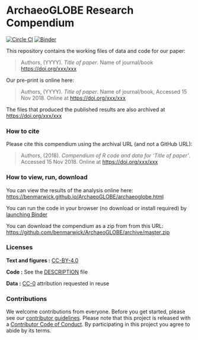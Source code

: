 # ArchaeoGLOBE Research Compendium

[![Circle CI](https://circleci.com/gh/benmarwick/ArchaeoGLOBE.svg?style=shield&circle-token=:circle-token)](https://circleci.com/gh/benmarwick/ArchaeoGLOBE) 
 [![Binder](http://mybinder.org/badge.svg)](http://beta.mybinder.org/v2/gh/benmarwick/ArchaeoGLOBE/master?urlpath=rstudio)


This repository contains the working files of data and code for our paper:

> Authors, (YYYY). *Title of paper*. Name of journal/book
> <https://doi.org/xxx/xxx>

Our pre-print is online here:

> Authors, (YYYY). *Title of paper*. Name of journal/book, Accessed 15
> Nov 2018. Online at <https://doi.org/xxx/xxx>

The files that produced the published results are also archived at <https://doi.org/xxx/xxx>

### How to cite

Please cite this compendium using the archival URL (and not a GitHub URL):

> Authors, (2018). *Compendium of R code and data for ‘Title of paper’*.
> Accessed 15 Nov 2018. Online at <https://doi.org/xxx/xxx>

### How to view, run, download

You can view the results of the analysis online here: <https://benmarwick.github.io/ArchaeoGLOBE/archaeoglobe.html>

You can run the code in your browser (no download or install required) by [launching Binder](http://beta.mybinder.org/v2/gh/benmarwick/ArchaeoGLOBE/master?urlpath=rstudio)

You can download the compendium as a zip from from this URL:
<https://github.com/benmarwick/ArchaeoGLOBE/archive/master.zip>


### Licenses

**Text and figures :**
[CC-BY-4.0](http://creativecommons.org/licenses/by/4.0/)

**Code :** See the [DESCRIPTION](DESCRIPTION) file

**Data :** [CC-0](http://creativecommons.org/publicdomain/zero/1.0/)
attribution requested in reuse

### Contributions

We welcome contributions from everyone. Before you get started, please
see our [contributor guidelines](CONTRIBUTING.md). Please note that this
project is released with a [Contributor Code of Conduct](CONDUCT.md). By
participating in this project you agree to abide by its terms.

